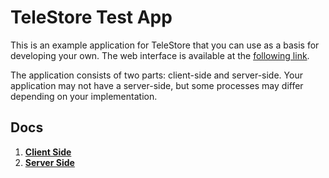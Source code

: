 # TeleStore Test App

This is an example application for TeleStore that you can use as a basis for developing your own. The web interface is available at the [following link](https://test.tele.store).

The application consists of two parts: client-side and server-side. Your application may not have a server-side, but some processes may differ depending on your implementation.

## Docs
1. [**Client Side**](./docs/Client%20side.md)
2. [**Server Side**](./docs/Server%20side.md)
